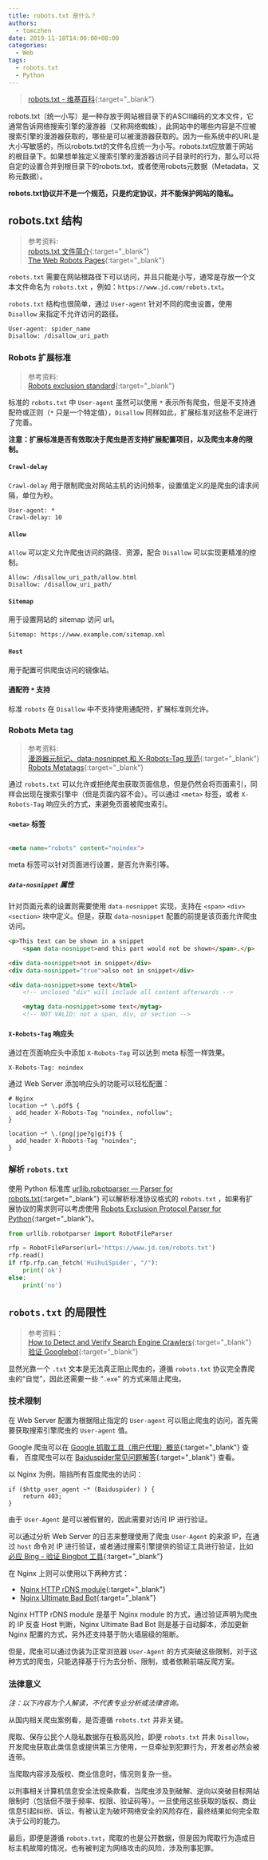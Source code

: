 ```yaml
---
title: robots.txt 是什么？
authors: 
  - tomczhen
date: 2019-11-18T14:00:00+08:00
categories:
  - Web
tags:
  - robots.txt
  - Python
---
```


> [robots.txt - 维基百科](https://zh.wikipedia.org/wiki/Robots.txt){:target="_blank"}

robots.txt（统一小写）是一种存放于网站根目录下的ASCII编码的文本文件，它通常告诉网络搜索引擎的漫游器（又称网络蜘蛛），此网站中的哪些内容是不应被搜索引擎的漫游器获取的，哪些是可以被漫游器获取的。因为一些系统中的URL是大小写敏感的，所以robots.txt的文件名应统一为小写。robots.txt应放置于网站的根目录下。如果想单独定义搜索引擎的漫游器访问子目录时的行为，那么可以将自定的设置合并到根目录下的robots.txt，或者使用robots元数据（Metadata，又称元数据）。

**robots.txt协议并不是一个规范，只是约定协议，并不能保护网站的隐私。**

<!-- more -->

## robots.txt 结构

> 参考资料:  
> [robots.txt 文件简介](https://support.google.com/webmasters/answer/6062608){:target="_blank"}  
> [The Web Robots Pages](https://www.robotstxt.org/){:target="_blank"}


`robots.txt` 需要在网站根路径下可以访问，并且只能是小写，通常是存放一个文本文件命名为 `robots.txt`
，例如：`https://www.jd.com/robots.txt`。

`robots.txt` 结构也很简单，通过 `User-agent` 针对不同的爬虫设置，使用 `Disallow` 来指定不允许访问的路径。

```
User-agent: spider_name
Disallow: /disallow_uri_path
```

### Robots 扩展标准

> 参考资料:  
> [Robots exclusion standard](https://en.wikipedia.org/wiki/Robots_exclusion_standard#Nonstandard_extensions){:target="_blank"}

标准的 `robots.txt` 中 `User-agent` 虽然可以使用 `*` 表示所有爬虫，但是不支持通配符或正则（`*` 只是一个特定值），`Disallow`
同样如此，扩展标准对这些不足进行了完善。

**注意：扩展标准是否有效取决于爬虫是否支持扩展配置项目，以及爬虫本身的限制。**

#### `Crawl-delay`

`Crawl-delay` 用于限制爬虫对网站主机的访问频率，设置值定义的是爬虫的请求间隔，单位为秒。

```
User-agent: *
Crawl-delay: 10
```

#### `Allow`

`Allow` 可以定义允许爬虫访问的路径、资源，配合 `Disallow` 可以实现更精准的控制。

```
Allow: /disallow_uri_path/allow.html
Disallow: /disallow_uri_path/
```

#### `Sitemap`

用于设置网站的 sitemap 访问 url。

```
Sitemap: https://www.example.com/sitemap.xml
```

#### `Host`

用于配置可供爬虫访问的镜像站。

#### 通配符 `*` 支持

标准 `robots` 在 `Disallow` 中不支持使用通配符，扩展标准则允许。

### Robots Meta tag

> 参考资料:  
> [漫游器元标记、data-nosnippet 和 X-Robots-Tag 规范](https://developers.google.com/search/reference/robots_meta_tag){:target="_blank"}   
> [Robots Metatags](https://www.bing.com/webmaster/help/which-robots-metatags-does-bing-support-5198d240){:target="_blank"}

通过 `robots.txt`
可以允许或拒绝爬虫获取页面信息，但是仍然会将页面索引，同样会出现在搜索引擎中（但是页面内容不会）。可以通过 `<meta>`
标签，或者 `X-Robots-Tag` 响应头的方式，来避免页面被爬虫索引。

#### `<meta>` 标签

```html

<meta name="robots" content="noindex">
```

meta 标签可以针对页面进行设置，是否允许索引等。

##### `data-nosnippet` 属性

针对页面元素的设置则需要使用 `data-nosnippet` 实现，支持在 `<span>` `<div>` `<section>`
块中定义。但是，获取 `data-nosnippet` 配置的前提是该页面允许爬虫访问。

```html
<p>This text can be shown in a snippet
    <span data-nosnippet>and this part would not be shown</span>.</p>

<div data-nosnippet>not in snippet</div>
<div data-nosnippet="true">also not in snippet</div>

<div data-nosnippet>some text</html>
    <!-- unclosed "div" will include all content afterwards -->

    <mytag data-nosnippet>some text</mytag>
    <!-- NOT VALID: not a span, div, or section -->
```

#### `X-Robots-Tag` 响应头

通过在页面响应头中添加 `X-Robots-Tag` 可以达到 meta 标签一样效果。

```
X-Robots-Tag: noindex
```

通过 Web Server 添加响应头的功能可以轻松配置：

```
# Nginx
location ~* \.pdf$ {
  add_header X-Robots-Tag "noindex, nofollow";
}

location ~* \.(png|jpe?g|gif)$ {
  add_header X-Robots-Tag "noindex";
}
```

### 解析 `robots.txt`

使用 Python
标准库 [urllib.robotparser — Parser for robots.txt](https://docs.python.org/3/library/urllib.robotparser.html){:target="_blank"}
可以解析标准协议格式的 `robots.txt`
，如果有扩展协议的需求则可以考虑使用 [Robots Exclusion Protocol Parser for Python](https://github.com/seomoz/reppy){:target="_blank"}。

```python
from urllib.robotparser import RobotFileParser

rfp = RobotFileParser(url='https://www.jd.com/robots.txt')
rfp.read()
if rfp.rfp.can_fetch('HuihuiSpider', "/"):
    print('ok')
else:
    print('no')
```

## `robots.txt` 的局限性

> 参考资料：  
> [How to Detect and Verify Search Engine Crawlers](https://www.onely.com/blog/detect-verify-crawlers/){:target="_blank"}  
> [验证 Googlebot](https://support.google.com/webmasters/answer/80553){:target="_blank"}

显然光靠一个 `.txt` 文本是无法真正阻止爬虫的，遵循 `robots.txt` 协议完全靠爬虫的“自觉”，因此还需要一些 “`.exe`” 的方式来阻止爬虫。

### 技术限制

在 Web Server 配置为根据阻止指定的 `User-agent` 可以阻止爬虫的访问，首先需要获取搜索引擎爬虫的 `User-agent` 值。

Google 爬虫可以在 [Google 抓取工具（用户代理）概览](https://support.google.com/webmasters/answer/1061943){:target="_blank"} 查看，
百度爬虫可以在 [Baiduspider常见问题解答](https://help.baidu.com/question?prod_id=99&class=476&id=2996){:target="_blank"} 查看。

以 Nginx 为例，阻挡所有百度爬虫的访问：

```
if ($http_user_agent ~* (Baiduspider) ) {
    return 403;
}
```

由于 `User-Agent` 是可以被假冒的，因此需要对访问 IP 进行验证。

可以通过分析 Web Server 的日志来整理使用了爬虫 `User-Agent` 的来源 IP，在通过 `host` 命令对 IP
进行验证，或者通过搜索引擎提供的验证工具进行验证，比如 [必应 Bing - 验证 Bingbot 工具](https://www.bing.com/toolbox/verify-bingbot){:target="_blank"}

在 Nginx 上则可以使用以下两种方式：

* [Nginx HTTP rDNS module](https://github.com/flant/nginx-http-rdns){:target="_blank"}
* [Nginx Ultimate Bad Bot](https://github.com/mitchellkrogza/nginx-ultimate-bad-bot-blocker){:target="_blank"}

Nginx HTTP rDNS module 是基于 Nginx module 的方式，通过验证声明为爬虫的 IP 反查 Host 判断，Nginx Ultimate Bad Bot
则是基于自动脚本，添加更新 Nginx 配置的方式，另外还支持基于防火墙层级的阻断。

但是，爬虫可以通过伪装为正常浏览器 `User-Agent` 的方式突破这些限制，对于这种方式的爬虫，只能选择基于行为去分析、限制，或者依赖前端反爬方案。

### 法律意义

*注：以下内容为个人解读，不代表专业分析或法律咨询。*

从国内相关爬虫案例看，是否遵循 `robots.txt` 并非关键。

爬取、保存公民个人隐私数据存在极高风险，即便 `robots.txt` 并未 `Disallow`，开发爬虫获取此类信息或提供第三方使用，一旦牵扯到犯罪行为，开发者必然会被连带。

当爬取内容涉及版权、商业信息时，情况则复杂一些。

以刑事相关计算机信息安全法规条款看，当爬虫涉及到破解、逆向以突破目标网站限制时（包括但不限于频率、权限、验证码等）。一旦使用这些获取的版权、商业信息引起纠纷、诉讼，有被认定为破坏网络安全的风险存在，最终结果如何完全取决于公司的能力。

最后，即便是遵循 `robots.txt`，爬取的也是公开数据，但是因为爬取行为造成目标主机故障的情况，也有被判定为网络攻击的风险，涉及刑事犯罪。
